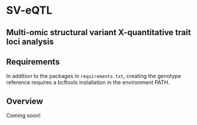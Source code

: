 # SV-eQTL

## Multi-omic structural variant X-quantitative trait loci analysis

## Requirements
In addition to the packages in `requirements.txt`, creating the genotype reference requires a bcftools installation in the environment PATH.

## Overview
Coming soon!
